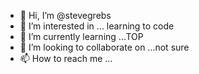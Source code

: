 - 👋 Hi, I’m @stevegrebs
- 👀 I’m interested in ... learning to code
- 🌱 I’m currently learning ...TOP
- 💞️ I’m looking to collaborate on ...not sure
- 📫 How to reach me ...

<!---
stevegrebs/stevegrebs is a ✨ special ✨ repository because its `README.md` (this file) appears on your GitHub profile.
You can click the Preview link to take a look at your changes.
--->
